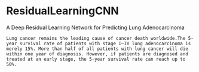 # ResidualLearningCNN
A Deep Residual Learning Network for Predicting Lung Adenocarcinoma

    Lung cancer remains the leading cause of cancer death worldwide.The 5-year survival rate of patients with stage I–IV lung adenocarcinoma is merely 15%. More than half of all patients with lung cancer will die within one year of diagnosis. However, if patients are diagnosed and treated at an early stage, the 5-year survival rate can reach up to 50%.
